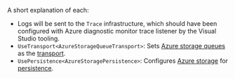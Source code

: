 A short explanation of each:

 *  Logs will be sent to the `Trace` infrastructure, which should have been configured with Azure diagnostic monitor trace listener by the Visual Studio tooling.
 * `UseTransport<AzureStorageQueueTransport>`: Sets [Azure storage queues](/transports/azure-storage-queues/) as the [transport](/transports).
 * `UsePersistence<AzureStoragePersistence>`: Configures [Azure storage](/persistence/azure-table/) for [persistence](/persistence).
